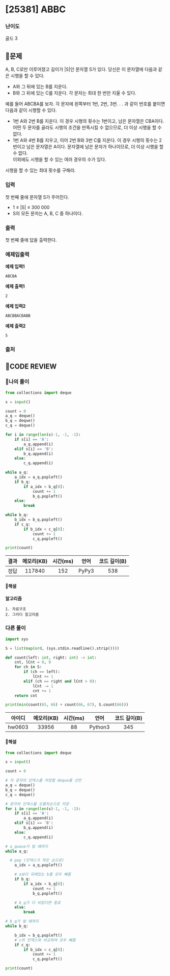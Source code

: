 # [25381] ABBC

### **난이도**
골드 3
## **📝문제**
A, B, C로만 이루어졌고 길이가 |S|인 문자열 S가 있다. 당신은 이 문자열에 다음과 같은 시행을 할 수 있다.

- A와 그 뒤에 있는 B를 지운다.
- B와 그 뒤에 있는 C를 지운다.
각 문자는 최대 한 번만 지울 수 있다.

예를 들어 ABCBA를 보자. 각 문자에 왼쪽부터 1번, 2번, 3번. . . 과 같이 번호를 붙이면 다음과 같이 시행할 수 있다.

- 1번 A와 2번 B를 지운다. 이 경우 시행의 횟수는 1번이고, 남은 문자열은 CBA이다. 어떤 두 문자를 골라도 시행의 조건을 만족시킬 수 없으므로, 더 이상 시행을 할 수 없다.
- 1번 A와 4번 B를 지우고, 이어 2번 B와 3번 C를 지운다. 이 경우 시행의 횟수는 2번이고 남은 문자열은 A이다. 문자열에 남은 문자가 하나이므로, 더 이상 시행을 할 수 없다.  
이외에도 시행을 할 수 있는 여러 경우의 수가 있다.

시행을 할 수 있는 최대 횟수를 구해라.
### **입력**
첫 번째 줄에 문자열 S가 주어진다.
- 1 ≤ |S| ≤ 300 000
- S의 모든 문자는 A, B, C 중 하나이다.
### **출력**
첫 번째 줄에 답을 출력한다.
### **예제입출력**

**예제 입력1**

```
ABCBA
```

**예제 출력1**

```
2
```

**예제 입력2**

```
ABCBBACBABB
```

**예제 출력2**

```
5
```

### **출처**

## **🧐CODE REVIEW**

### **🧾나의 풀이**

```python
from collections import deque

s = input()

count = 0
a_q = deque()
b_q = deque()
c_q = deque()

for i in range(len(s)-1, -1, -1):
    if s[i] == 'A':
        a_q.append(i)
    elif s[i] == 'B':
        b_q.append(i)
    else:
        c_q.append(i)

while a_q:
    a_idx = a_q.popleft()
    if b_q:
        if a_idx < b_q[0]:
            count += 1
            b_q.popleft()
    else:
        break

while b_q:
    b_idx = b_q.popleft()
    if c_q:
        if b_idx < c_q[0]:
            count += 1
            c_q.popleft()

print(count)
```

결과	| 메모리(KB) |	시간(ms) |	언어 |	코드 길이(B)
:----:|:-----:|:-----:|:-----:|:--------:
정답|117840|152|PyPy3|538
#### **📝해설**

**알고리즘**
```
1. 자료구조
2. 그리디 알고리즘
```

### **다른 풀이**

```python
import sys

S = list(map(ord, (sys.stdin.readline().strip())))

def count(left: int, right: int) -> int:
    cnt, lCnt = 0, 0
    for ch in S:
        if (ch == left):
            lCnt += 1
        elif (ch == right and lCnt > 0):
            lCnt -= 1
            cnt += 1
    return cnt

print(min(count(65, 66) + count(66, 67), S.count(66)))

```

아이디 | 메모리(KB) |	시간(ms) |	언어 |	코드 길이(B) 
:-----:|:-----:|:-----:|:----:|:--------:
hw0603|33956|88|Python3|345
#### **📝해설**

```python
from collections import deque

s = input()

count = 0

# 각 문자의 인덱스를 저장할 deque를 선언
a_q = deque()
b_q = deque()
c_q = deque()

# 문자의 인덱스를 오름차순으로 저장
for i in range(len(s)-1, -1, -1):
    if s[i] == 'A':
        a_q.append(i)
    elif s[i] == 'B':
        b_q.append(i)
    else:
        c_q.append(i)

# a_queue가 빌 때까지
while a_q:

  # pop (인덱스가 작은 순으로)
    a_idx = a_q.popleft()

    # a보다 뒤에있는 b를 모두 빼줌
    if b_q:
        if a_idx < b_q[0]:
            count += 1
            b_q.popleft()

    # b_q가 다 비었다면 종료
    else:
        break

# b_q가 빌 때까지
while b_q:

    b_idx = b_q.popleft()
    # c의 인덱스와 비교하여 모두 빼줌
    if c_q:
        if b_idx < c_q[0]:
            count += 1
            c_q.popleft()

print(count)
```